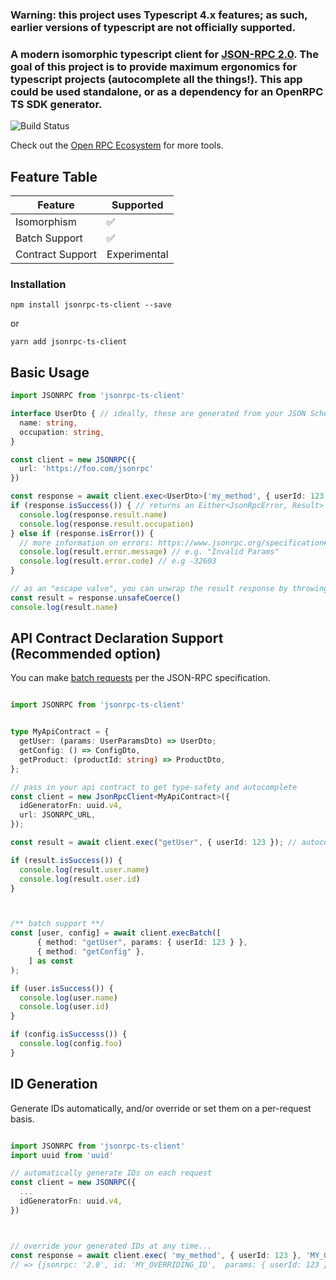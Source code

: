 ### Warning: this project uses Typescript 4.x features; as such, earlier versions of typescript are not officially supported.

### A modern isomorphic typescript client for [JSON-RPC 2.0](https://www.jsonrpc.org/specification). The goal of this project is to provide maximum ergonomics for typescript projects (autocomplete all the things!). This app could be used standalone, or as a dependency for an OpenRPC TS SDK generator.

![Build Status](https://img.shields.io/github/workflow/status/silesky/jsonrpc-ts-client/CI/main?label=build)

Check out the [Open RPC Ecosystem](https://open-rpc.org/) for more tools.

## Feature Table
| Feature                      | Supported
| ---------------------------- | -------- |
| Isomorphism                  |  ✅      |
| Batch Support                |  ✅      |
| Contract Support            |   Experimental |

### Installation
```
npm install jsonrpc-ts-client --save
```
or
```
yarn add jsonrpc-ts-client
```


## Basic Usage
```ts
import JSONRPC from 'jsonrpc-ts-client'

interface UserDto { // ideally, these are generated from your JSON Schema.
  name: string,
  occupation: string,
}

const client = new JSONRPC({
  url: 'https://foo.com/jsonrpc'
})

const response = await client.exec<UserDto>('my_method', { userId: 123 }); // sends payload {jsonrpc: '2.0',  params: ...}
if (response.isSuccess()) { // returns an Either<JsonRpcError, Result>
  console.log(response.result.name)
  console.log(response.result.occupation)
} else if (response.isError()) {
  // more information on errors: https://www.jsonrpc.org/specification#error_object
  console.log(result.error.message) // e.g. "Invalid Params"
  console.log(result.error.code) // e.g -32603
}

// as an "escape valve", you can unwrap the result response by throwing an error.
const result = response.unsafeCoerce()
console.log(result.name)

```


## API Contract Declaration Support (Recommended option)
You can make [batch requests](https://www.jsonrpc.org/specification#batch) per the JSON-RPC specification.
```ts

import JSONRPC from 'jsonrpc-ts-client'


type MyApiContract = {
  getUser: (params: UserParamsDto) => UserDto;
  getConfig: () => ConfigDto,
  getProduct: (productId: string) => ProductDto,
};

// pass in your api contract to get type-safety and autocomplete
const client = new JsonRpcClient<MyApiContract>({
  idGeneratorFn: uuid.v4,
  url: JSONRPC_URL,
});

const result = await client.exec("getUser", { userId: 123 }); // autocomplete!

if (result.isSuccess()) {
  console.log(result.user.name)
  console.log(result.user.id)
}



/** batch support **/
const [user, config] = await client.execBatch([
      { method: "getUser", params: { userId: 123 } },
      { method: "getConfig" },
    ] as const
);

if (user.isSuccess()) {
  console.log(user.name)
  console.log(user.id)
}

if (config.isSuccesss()) {
  console.log(config.foo)
}

```

##  ID Generation
Generate IDs automatically, and/or override or set them on a per-request basis.

```ts

import JSONRPC from 'jsonrpc-ts-client'
import uuid from 'uuid'

// automatically generate IDs on each request
const client = new JSONRPC({
  ...
  idGeneratorFn: uuid.v4,
})



// override your generated IDs at any time...
const response = await client.exec( 'my_method', { userId: 123 }, 'MY_OVERRIDING_ID');
// => {jsonrpc: '2.0', id: 'MY_OVERRIDING_ID',  params: { userId: 123 } }
```


